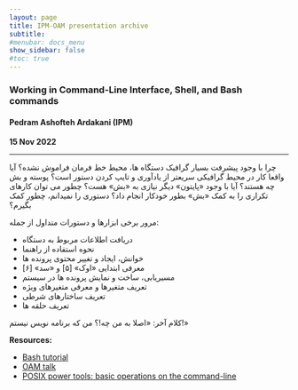```yaml
---
layout: page
title: IPM-OAM presentation archive
subtitle: 
#menubar: docs_menu
show_sidebar: false
#toc: true
---
```


### Working in Command-Line Interface, Shell, and Bash commands
#### Pedram Ashofteh Ardakani (IPM)
**15 Nov 2022**

---
چرا با وجود پیشرفت بسیار گرافیک دستگاه ها، محیط خط فرمان فراموش نشده؟
آیا واقعا کار در محیط گرافیکی سریعتر از یادآوری و تایپ کردن دستور است؟
پوسته و بش چه هستند؟
آیا با وجود «پایتون» دیگر نیازی به «بش» هست؟
چطور می توان کارهای تکراری را به کمک «بش» بطور خودکار انجام داد؟
دستوری را نمیدانم، چطور کمک بگیرم؟

مرور برخی ابزارها و دستورات متداول از جمله:

- دریافت اطلاعات مربوط به دستگاه
- نحوه استفاده از راهنما
- خوانش، ایجاد و تغییر محتوی پرونده ها
- معرفی ابتدایی «اوک» [۵] و «سد» [۶]
- مسیریابی، ساخت و نمایش پرونده ها در سیستم
- تعریف متغیرها و معرفی متغیرهای ویژه
- تعریف ساختارهای شرطی
- تعریف حلقه ها

کلام آخر: «اصلا به من چه!؟ من که برنامه نویس نیستم!»

**Resources:**
- [Bash tutorial](https://www.aparat.com/v/LVSik)
- [OAM talk](https://codeberg.org/pedramardakani/oam-talk)
- [POSIX power tools: basic operations on the command-line](https://gitlab.com/makhlaghi/smack-talks-iac/-/blob/master/smack-2-shell.md)
